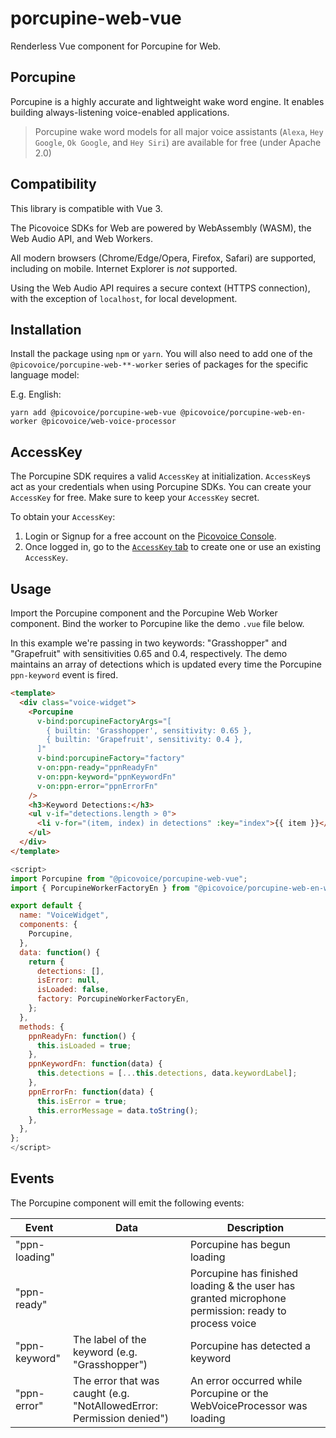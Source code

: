 # porcupine-web-vue

Renderless Vue component for Porcupine for Web.

## Porcupine

Porcupine is a highly accurate and lightweight wake word engine. It enables building always-listening voice-enabled
applications.

> Porcupine wake word models for all major voice assistants (`Alexa`, `Hey Google`, `Ok Google`, and `Hey Siri`) are
> available for free (under Apache 2.0)

## Compatibility

This library is compatible with Vue 3.

The Picovoice SDKs for Web are powered by WebAssembly (WASM), the Web Audio API, and Web Workers.

All modern browsers (Chrome/Edge/Opera, Firefox, Safari) are supported, including on mobile. Internet Explorer is _not_ supported.

Using the Web Audio API requires a secure context (HTTPS connection), with the exception of `localhost`, for local development.

## Installation

Install the package using `npm` or `yarn`. You will also need to add one of the `@picovoice/porcupine-web-**-worker` series of packages for the specific language model:

E.g. English:

```console
yarn add @picovoice/porcupine-web-vue @picovoice/porcupine-web-en-worker @picovoice/web-voice-processor
```

## AccessKey

The Porcupine SDK requires a valid `AccessKey` at initialization. `AccessKey`s act as your credentials when using Porcupine SDKs.
You can create your `AccessKey` for free. Make sure to keep your `AccessKey` secret.

To obtain your `AccessKey`:
1. Login or Signup for a free account on the [Picovoice Console](https://picovoice.ai/console/).
2. Once logged in, go to the [`AccessKey` tab](https://console.picovoice.ai/access_key) to create one or use an existing `AccessKey`.

## Usage

Import the Porcupine component and the Porcupine Web Worker component. Bind the worker to Porcupine like the demo `.vue` file below.

In this example we're passing in two keywords: "Grasshopper" and "Grapefruit" with sensitivities 0.65 and 0.4, respectively. The demo maintains an array of detections which is updated every time the Porcupine `ppn-keyword` event is fired.

```html
<template>
  <div class="voice-widget">
    <Porcupine
      v-bind:porcupineFactoryArgs="[
        { builtin: 'Grasshopper', sensitivity: 0.65 },
        { builtin: 'Grapefruit', sensitivity: 0.4 },
      ]"
      v-bind:porcupineFactory="factory"
      v-on:ppn-ready="ppnReadyFn"
      v-on:ppn-keyword="ppnKeywordFn"
      v-on:ppn-error="ppnErrorFn"
    />
    <h3>Keyword Detections:</h3>
    <ul v-if="detections.length > 0">
      <li v-for="(item, index) in detections" :key="index">{{ item }}</li>
    </ul>
  </div>
</template>
```

```javascript
<script>
import Porcupine from "@picovoice/porcupine-web-vue";
import { PorcupineWorkerFactoryEn } from "@picovoice/porcupine-web-en-worker";

export default {
  name: "VoiceWidget",
  components: {
    Porcupine,
  },
  data: function() {
    return {
      detections: [],
      isError: null,
      isLoaded: false,
      factory: PorcupineWorkerFactoryEn,
    };
  },
  methods: {
    ppnReadyFn: function() {
      this.isLoaded = true;
    },
    ppnKeywordFn: function(data) {
      this.detections = [...this.detections, data.keywordLabel];
    },
    ppnErrorFn: function(data) {
      this.isError = true;
      this.errorMessage = data.toString();
    },
  },
};
</script>
```

## Events

The Porcupine component will emit the following events:

| Event         | Data                                                                  | Description                                                                                         |
| ------------- | --------------------------------------------------------------------- | --------------------------------------------------------------------------------------------------- |
| "ppn-loading" |                                                                       | Porcupine has begun loading                                                                         |
| "ppn-ready"   |                                                                       | Porcupine has finished loading & the user has granted microphone permission: ready to process voice |
| "ppn-keyword" | The label of the keyword (e.g. "Grasshopper")                         | Porcupine has detected a keyword                                                                    |
| "ppn-error"   | The error that was caught (e.g. "NotAllowedError: Permission denied") | An error occurred while Porcupine or the WebVoiceProcessor was loading                              |
